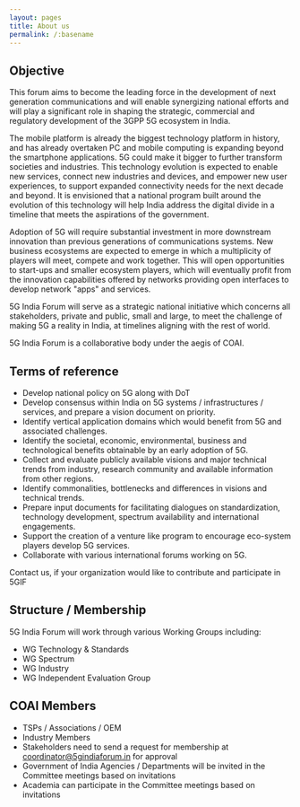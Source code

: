 ```yaml
---
layout: pages
title: About us 
permalink: /:basename
---
```


## Objective
This forum aims to become the leading force in the development of next generation communications and will enable synergizing national efforts and will play a significant role in shaping the strategic, commercial and regulatory development of the 3GPP 5G ecosystem in India.

The mobile platform is already the biggest technology platform in history, and has already overtaken PC and mobile computing is expanding beyond the smartphone applications. 5G could make it bigger to further transform societies and industries. This technology evolution is expected to enable new services, connect new industries and devices, and empower new user experiences, to support expanded connectivity needs for the next decade and beyond. It is envisioned that a national program built around the evolution of this technology will help India address the digital divide in a timeline that meets the aspirations of the government.

Adoption of 5G will require substantial investment in more downstream innovation than previous generations of communications systems. New business ecosystems are expected to emerge in which a multiplicity of players will meet, compete and work together. This will open opportunities to start-ups and smaller ecosystem players, which will eventually profit from the innovation capabilities offered by networks providing open interfaces to develop network "apps" and services.

5G India Forum will serve as a strategic national initiative which concerns all stakeholders, private and public, small and large, to meet the challenge of making 5G a reality in India, at timelines aligning with the rest of world.

5G India Forum is a collaborative body under the aegis of COAI. 

## Terms of reference
* Develop national policy on 5G along with DoT
* Develop consensus within India on 5G systems / infrastructures / services, and prepare a vision document on priority.
* Identify vertical application domains which would benefit from 5G and associated challenges.
* Identify the societal, economic, environmental, business and technological benefits obtainable by an early adoption of 5G.
* Collect and evaluate publicly available visions and major technical trends from industry, research community and available information from other regions.
* Identify commonalities, bottlenecks and differences in visions and technical trends.
* Prepare input documents for facilitating dialogues on standardization, technology development, spectrum availability and international engagements.
* Support the creation of a venture like program to encourage eco-system players develop 5G services.
* Collaborate with various international forums working on 5G.

Contact us, if your organization would like to contribute and participate in 5GIF

## Structure / Membership

5G India Forum will work through various Working Groups including:
* WG Technology & Standards
* WG Spectrum 
* WG Industry
* WG Independent Evaluation Group

## COAI Members

- TSPs / Associations / OEM
- Industry Members
- Stakeholders need to send a request for membership at coordinator@5gindiaforum.in for approval
- Government of India Agencies / Departments
will be invited in the Committee meetings based on invitations
- Academia
can participate in the Committee meetings based on invitations
